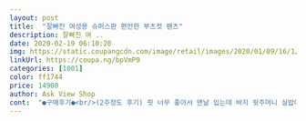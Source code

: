 ```yaml
---
layout: post 
title:  "잘빠진 여성용 슈퍼스판 편안한 부츠컷 팬츠" 
description: 잘빠진 여 ..
date: 2020-02-19 06:10:20 
img: https://static.coupangcdn.com/image/retail/images/2020/01/09/16/1/dbe99aad-1d1a-42c9-ac18-71b92904f2d6.jpg 
linkUrl: https://coupa.ng/bpVmP9 
categories: [1001] 
color: ff1744 
price: 14900 
author: Ask View Shop 
cont:  "●구매후기●<br/>(2주정도 후기) 핏 너무 좋아서 맨날 입는데 바지 뒷주머니 실밥이 뜯어져서  꼬맷어요 ㅠㅠㅠㅠ 이핏에 마감 좋으면 좀더 돈 더쥬ㅓ도 좋은디 ㅜㅜㅜ 핏땜에 못버리구 꼬맷어요 ㅜㅜㅜㅠ<br/>(세탁후기)<br/><br/> -<br/> -<br/><br/> -<br/> -<br/> -<br/> -<br/>162에57 근육1도 없꼬 걍 지방인66반?<br/>27<br/> -8입엇는데 지금은30입어야 하거든요 ㅠ<br/>그건 검정빨래대로 약하게빨던지 한번 봐봐야겠어요.<br/><br/>그래두 완전 성공요~<br/>근데 얜 라지 입고 나갓는데 허리 남는 느낌?<br/>기지도 내가 원하는것이어서 아주 맘에 들었어요<br/>다른 바지 싼거 주문했을땐 뒷주머니위치도 이상해서 엉덩이도 이상해보였는데.<br/>이건 그런거없어요<br/>다만 내가 좀 욕심을 부려서 사이즈를 줄여 산게 실수였지만 살빼기 위해서라도 교환않고 입으려구요<br/>단점:마감이안좋다 .<br/> 금방못입을거같다ㅠㅠㅠ<br/>덕분에 입엇을때 잠금부분 위로 심하게 쏟아져ㅋ 나오진 않는데<br/>또 그덕분에 더 처묵 ㅠ 그만큼 텐션 갑이에요 ㅠ<br/>또한 키가 작은  나에게도  야간 귀여운 느낌 발랄한 느낌을 주는 핏이 좋았어요<br/>레알 찐 편한데 허리부분 탠션이 넘 좋아 더 살찔거 같다는 ㅠ<br/>만약 저깉은 몸이라면 m추천요 ㅠ 더찌면 곤란하니께 ㅋ<br/>물에 식초 2숟갈 ~3숟갈 정도 +중성세제 가볍게만 조물조물해서 헹굼제담궈넣고<br/>배 장난아니에요 ㅠ 뱃살 없어도(지금 제기준에 27<br/> -8은 없는것)<br/>사실 늘 52<br/> -3유지엿는데 최근 5개월 사이에 쪄서리 ㅠ<br/>사이즈는 정사이즈라  자기 사이즈대로 사면 될것같아요<br/>스판이라 불편하진 않거든요<br/>스판이어서 일단 편해서 돟구요<br/>식초 넣고 빨아보세요<br/>아직 세탁은 안했는데 물이 마니 빠질거 같은 비주얼인데 ㅋ<br/>안줄어들었다 야호  .<br/><br/>엄청 편하고 핏 역대급 좋아요 ㅋㅋㅋㅋㅋ 가성비 추천.<br/>!!<br/>여러모로 맘에 드는  바지 구입했어요<br/>이미 받자마자 입어보고 편해서 뜯고 입고 회식하러 가서요 ㅠ<br/>장점:날씬해보인다 짱편하다 ㅇ진짜맨날입는중 촉감도좋다<br/>저두 허벅지가 좀붙어서 바꿀까 햇눈데.<br/>.<br/><br/>전만족흡니다 !!!<br/>줄어들까봐 걱정되서 어디서 본대로<br/>크게 기대는 안했는데 와.<br/> 저 xL입는데 기분탓인가 여러번봤는데 다리가 얇아보이네요( 다른바지입을때보다 확실히 .<br/>)<br/>탈수 할때 다른빨래랑 넣엇다.<br/><br/>평대로 빨면 변형될수잇다하니까<br/>평소 술을 즐겨마시구 안주 엄청 먹어서 마니 쪄서<br/>허벅지가 상세설명에 0.<br/>5차이 던데 ㅠ<br/>" 
---
```

